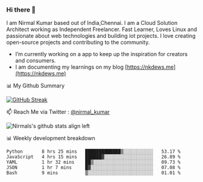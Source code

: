 ### Hi there 👋

 I am Nirmal Kumar based out of India,Chennai. I am a Cloud Solution Architect working as Independent Freelancer. Fast Learner, Loves Linux and passionate about web technologies and building iot projects. I love creating open-source projects and contributing to the community.

- I’m currently working on a app to keep up the inspiration for creators and consumers.
- I am documenting my learnings on my blog [https://nkdews.me](https://nkdews.me)


📊 My Github Summary

[![GitHub Streak](https://github-readme-streak-stats.herokuapp.com?user=nk-gears&theme=dark&hide_border=true&date_format=M%20j%5B%2C%20Y%5D)](https://git.io/streak-stats)


📫 Reach Me via  Twitter : [@nirmal_kumar](https://twitter.com/nirmal_kumar)

![Nirmals's github stats align left](https://github-readme-stats.vercel.app/api?username=nk-gears&show_icons=true)


📊 Weekly development breakdown

<!--START_SECTION:waka-->
```text
Python       8 hrs 25 mins   █████████████▒░░░░░░░░░░░   53.17 % 
JavaScript   4 hrs 15 mins   ██████▓░░░░░░░░░░░░░░░░░░   26.89 % 
YAML         1 hr 32 mins    ██▒░░░░░░░░░░░░░░░░░░░░░░   09.73 % 
JSON         1 hr 7 mins     █▓░░░░░░░░░░░░░░░░░░░░░░░   07.08 % 
Bash         9 mins          ▒░░░░░░░░░░░░░░░░░░░░░░░░   01.01 % 
```
<!--END_SECTION:waka-->


